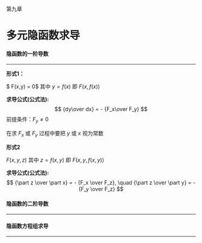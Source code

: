 第九章

# 多元隐函数求导



#### 隐函数的一阶导数

---

**形式1：**

$ F(x,y) = 0$ 其中 $y=f(x)$ 即 $F(x,f(x))$



**求导公式(公式法):**
$$
{dy\over dx} = - {F_x\over F_y}
$$
前提条件：$F_y \neq 0$

在求 $F_x$ 或 $F_y$ 过程中要把 $y$ 或 $x$ 视为常数



**形式2**

$F(x,y,z)$ 其中 $z=f(x,y)$ 即 $F(x,y,f(x,y))$



**求导公式(公式法):**
$$
{\part z \over \part x} = - {F_x \over F_z}, \quad {\part z \over \part y} = - {F_y \over F_z}
$$


#### 隐函数的二阶导数

---



#### 隐函数方程组求导

---

